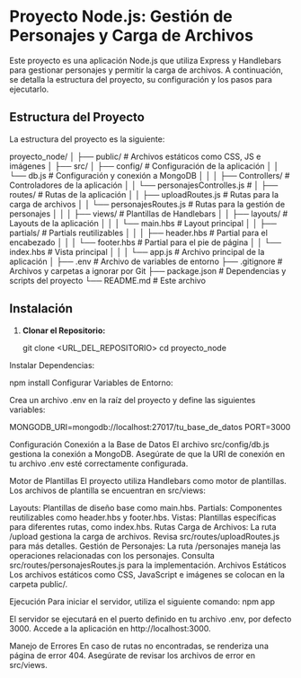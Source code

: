 # Proyecto Node.js: Gestión de Personajes y Carga de Archivos

Este proyecto es una aplicación Node.js que utiliza Express y Handlebars para gestionar personajes y permitir la carga de archivos. A continuación, se detalla la estructura del proyecto, su configuración y los pasos para ejecutarlo.

## Estructura del Proyecto

La estructura del proyecto es la siguiente:

proyecto_node/
│
├── public/ # Archivos estáticos como CSS, JS e imágenes
│
├── src/
│ ├── config/ # Configuración de la aplicación
│ │ └── db.js # Configuración y conexión a MongoDB
│ │
│ ├── Controllers/ # Controladores de la aplicación
│ │ └── personajesControlles.js #
│ ├── routes/ # Rutas de la aplicación
│ │ ├── uploadRoutes.js # Rutas para la carga de archivos
│ │ └── personajesRoutes.js # Rutas para la gestión de personajes
│ │
│ ├── views/ # Plantillas de Handlebars
│ │ ├── layouts/ # Layouts de la aplicación
│ │ │ └── main.hbs # Layout principal
│ │ ├── partials/ # Partials reutilizables
│ │ │ ├── header.hbs # Partial para el encabezado
│ │ │ └── footer.hbs # Partial para el pie de página
│ │ └── index.hbs # Vista principal
│ │
│ └── app.js # Archivo principal de la aplicación
│
├── .env # Archivo de variables de entorno
├── .gitignore # Archivos y carpetas a ignorar por Git
├── package.json # Dependencias y scripts del proyecto
└── README.md # Este archivo



## Instalación

1. **Clonar el Repositorio:**

   git clone <URL_DEL_REPOSITORIO>
   cd proyecto_node

Instalar Dependencias:

npm install
Configurar Variables de Entorno:

Crea un archivo .env en la raíz del proyecto y define las siguientes variables:

MONGODB_URI=mongodb://localhost:27017/tu_base_de_datos
PORT=3000

Configuración
Conexión a la Base de Datos
El archivo src/config/db.js gestiona la conexión a MongoDB. Asegúrate de que la URI de conexión en tu archivo .env esté correctamente configurada.

Motor de Plantillas
El proyecto utiliza Handlebars como motor de plantillas. Los archivos de plantilla se encuentran en src/views:

Layouts: Plantillas de diseño base como main.hbs.
Partials: Componentes reutilizables como header.hbs y footer.hbs.
Vistas: Plantillas específicas para diferentes rutas, como index.hbs.
Rutas
Carga de Archivos: La ruta /upload gestiona la carga de archivos. Revisa src/routes/uploadRoutes.js para más detalles.
Gestión de Personajes: La ruta /personajes maneja las operaciones relacionadas con los personajes. Consulta src/routes/personajesRoutes.js para la implementación.
Archivos Estáticos
Los archivos estáticos como CSS, JavaScript e imágenes se colocan en la carpeta public/.

Ejecución
Para iniciar el servidor, utiliza el siguiente comando:
npm app

El servidor se ejecutará en el puerto definido en tu archivo .env, por defecto 3000. Accede a la aplicación en http://localhost:3000.

Manejo de Errores
En caso de rutas no encontradas, se renderiza una página de error 404. Asegúrate de revisar los archivos de error en src/views.
